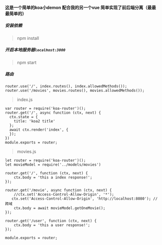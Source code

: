 #### 这是一个简单的koa小demon 配合我的另一个vue 简单实现了前后端分离（最最最简单的）


##### 安装依赖
>npm install

##### 开启本地服务器`localhost:3000`
>npm start




##### 路由

    router.use('/', index.routes(), index.allowedMethods());
    router.use('/movies', movies.routes(), movies.allowedMethods());

>index.js

    var router = require('koa-router')();
    router.get('/', async function (ctx, next) {
      ctx.state = {
        title: 'koa2 title'
      };
      await ctx.render('index', {
      });
    })
    module.exports = router;

>movies.js

    let router = require('koa-router')();
    let movieModel = require('../models/movies')

    router.get('/', function (ctx, next) {
        ctx.body = 'this a index response!';
    });

    router.get('/movie', async function (ctx, next) {
        //ctx.set('Access-Control-Allow-Origin', '*');
       ctx.set('Access-Control-Allow-Origin', 'http://localhost:8080'); //跨域
        ctx.body = await movieModel.getOneMovie();
    });

    router.get('/user', function (ctx, next) {
        ctx.body = 'this a user response!';
    });

    module.exports = router;